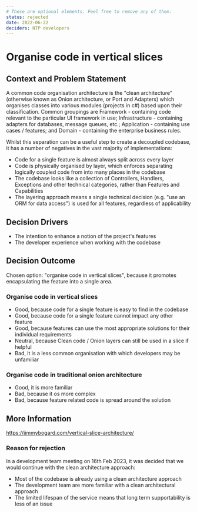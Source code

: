 ```yaml
---
# These are optional elements. Feel free to remove any of them.
status: rejected
date: 2022-06-22
deciders: NTP developers
---
```


# Organise code in vertical slices

## Context and Problem Statement

A common code organisation architecture is the "clean architecture" (otherwise known as Onion architecture, or Port and Adapters)
which organises classes into various modules (projects in c#) based upon their classification. Common groupings are Framework -
containing code relevant to the particular UI framework in use; Infrastructure - containing adapters for databases, message queues, etc.;
Application - containing use cases / features; and Domain - containing the enterprise business rules.

Whilst this separation can be a useful step to create a decoupled codebase, it has a number of negatives in the vast majority of implementations:

- Code for a single feature is almost always split across every layer
- Code is physically organised by layer, which enforces separating logically coupled code from into many places in the codebase
- The codebase looks like a collection of Controllers, Handlers, Exceptions and other technical categories, rather than Features and Capabilities
- The layering approach means a single technical decision (e.g. "use an ORM for data access") is used for all features, regardless of applicability

## Decision Drivers

- The intention to enhance a notion of the project's features
- The developer experience when working with the codebase

## Decision Outcome

Chosen option: "organise code in vertical slices", because it promotes encapsulating the feature into a single area.

### Organise code in vertical slices

- Good, because code for a single feature is easy to find in the codebase
- Good, because code for a single feature cannot impact any other feature
- Good, because features can use the most appropriate solutions for their individual requirements
- Neutral, because Clean code / Onion layers can still be used in a slice if helpful
- Bad, it is a less common organisation with which developers may be unfamiliar

### Organise code in traditional onion architecture

- Good, it is more familiar
- Bad, because it os more complex
- Bad, because feature related code is spread around the solution

## More Information

https://jimmybogard.com/vertical-slice-architecture/

### Reason for rejection

In a development team meeting on 16th Feb 2023, it was decided that we would continue with the clean architecture approach:

- Most of the codebase is already using a clean architecture approach
- The development team are more familiar with a clean architectural approach
- The limited lifespan of the service means that long term supportability is less of an issue

<!-- markdownlint-disable-file MD013 -->
